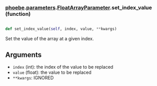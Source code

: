 ### [phoebe](phoebe.md).[parameters](phoebe.parameters.md).[FloatArrayParameter](phoebe.parameters.FloatArrayParameter.md).set_index_value (function)


```py

def set_index_value(self, index, value, **kwargs)

```



Set the value of the array at a given index.

Arguments
-----------
* `index` (int): the index of the value to be replaced
* `value` (float): the value to be replaced
* `**kwargs`: IGNORED

